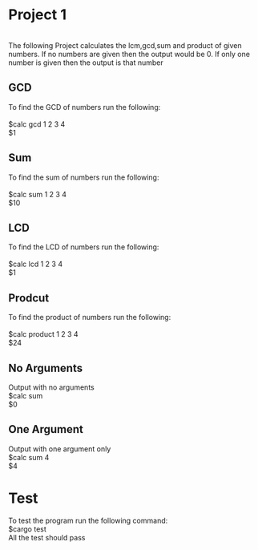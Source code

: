 <h1>Project 1</h1><br/>The following Project calculates the 
lcm,gcd,sum and product of given numbers. If no numbers
are given then the output would be 0. If only one number is given then the output is that number

<h2>GCD</h2>
To find the GCD of numbers run the following:<br/><br/>
$calc gcd 1 2 3 4<br/>
$1<br/>

<h2>Sum</h2>
To find the sum of numbers run the following:<br/><br/>
$calc sum 1 2 3 4<br/>
$10<br/>

<h2>LCD</h2>
To find the LCD of numbers run the following:<br/><br/>
$calc lcd 1 2 3 4<br/>
$1<br/>

<h2>Prodcut</h2>
To find the product of numbers run the following:<br/><br/>
$calc product 1 2 3 4<br/>
$24<br/>

<h2>No Arguments</h2>
Output with no arguments<br/>
$calc sum<br/>
$0<br/>

<h2>One Argument</h2>
Output with one argument only<br/>
$calc sum 4<br/>
$4<br/>

<h1>Test</h1>
To test the program run the following command:<br/>
$cargo test<br/>
All the test should pass
